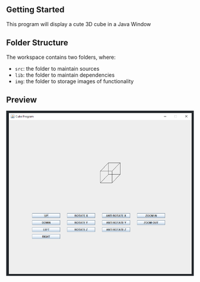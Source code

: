 ## Getting Started

This program will display a cute 3D cube in a Java Window

## Folder Structure

The workspace contains two folders, where:

- `src`: the folder to maintain sources
- `lib`: the folder to maintain dependencies
- `img`: the folder to storage images of functionality

## Preview

![Image](img/img01.png)

